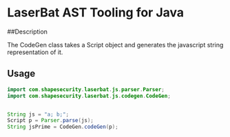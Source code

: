 LaserBat AST Tooling for Java
=======================

##Description

The CodeGen class takes a Script object and generates the javascript string representation of it.

## Usage

```java
import com.shapesecurity.laserbat.js.parser.Parser;
import com.shapesecurity.laserbat.js.codegen.CodeGen;


String js = "a; b;";
Script p = Parser.parse(js);
String jsPrime = CodeGen.codeGen(p);
```
